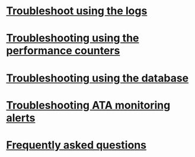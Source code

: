 # [Troubleshoot using the logs](troubleshooting-ata-using-logs.md)
# [Troubleshooting using the performance counters](troubleshooting-ata-using-perf-counters.md)
# [Troubleshooting using the database](troubleshooting-ata-using-ata-database.md)
# [Troubleshooting ATA monitoring alerts](troubleshooting-ata-monitoring-alerts.md)
# [Frequently asked questions](ata-technical-faq.md)
